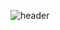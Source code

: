 ![header](https://capsule-render.vercel.app/api?type=waving&color=gradient&color=0:1488CC,100:2B32B2&height=300&section=header&text=reployed&animation=fadeIn&fontSize=100)
